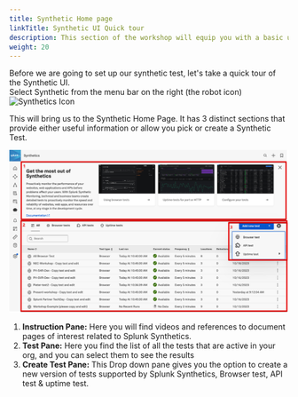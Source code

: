 ```yaml
---
title: Synthetic Home page
linkTitle: Synthetic UI Quick tour
description: This section of the workshop will equip you with a basic understanding of the SyntheticsUI
weight: 20
---
```


Before we are going to set up our synthetic test, let's take a quick tour of the Synthetic UI.  
Select Synthetic from the menu bar on the right (the robot icon) ![Synthetics Icon](../../images/synthetics-icon.png?classes=inline&height=25px)  

This will bring us to the Synthetic Home Page. It has 3 distinct sections that provide either useful information or allow you pick or create a Synthetic Test.

![Synthetic main](../images/synthetics-main.png?width=40vw)

1. **Instruction Pane:** Here you will find videos and references to document pages of interest related to Splunk Synthetics.
2. **Test Pane:** Here you find the list of all the tests that are active in your org, and you can select them to see the results
3. **Create Test Pane:** This  Drop down pane gives you the option to create a new version of tests supported by Splunk Synthetics, Browser test, API test & uptime test.
